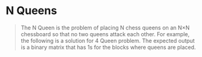 # N Queens
> The N Queen is the problem of placing N chess queens on an N×N chessboard so that no two queens attack each other. For example, the following is a solution for 4 Queen problem. The expected output is a binary matrix that has 1s for the blocks where queens are placed.
